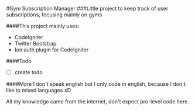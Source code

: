 #Gym Subscription Manager
###Little project to keep track of user subscriptions, focusing mainly on gyms

####This project mainly uses:
* CodeIgniter
* Twitter Bootstrap
* Ion auth plugin for CodeIgniter

####Todo
- [ ] create todo

####More
I don't speak english but I only code in english, because I don't like to mixed languages xD

All my knowledge came from the internet, don't expect pro-level code here.

